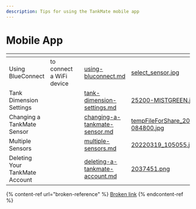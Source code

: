 ```yaml
---
description: Tips for using the TankMate mobile app
---
```


# Mobile App

<table data-view="cards"><thead><tr><th></th><th></th><th></th><th data-hidden data-card-target data-type="content-ref"></th><th data-hidden data-card-cover data-type="files"></th></tr></thead><tbody><tr><td>Using BlueConnect </td><td>to connect a WiFi device</td><td></td><td><a href="../../wi-fi-connectivity/using-bluconnect.md">using-bluconnect.md</a></td><td><a href="../../.gitbook/assets/select_sensor.jpg">select_sensor.jpg</a></td></tr><tr><td>Tank Dimension Settings</td><td></td><td></td><td><a href="tank-dimension-settings.md">tank-dimension-settings.md</a></td><td><a href="../../.gitbook/assets/25200-MISTGREEN.jpg">25200-MISTGREEN.jpg</a></td></tr><tr><td>Changing a TankMate Sensor</td><td></td><td></td><td><a href="changing-a-tankmate-sensor.md">changing-a-tankmate-sensor.md</a></td><td><a href="../../.gitbook/assets/tempFileForShare_20230120-084800.jpg">tempFileForShare_20230120-084800.jpg</a></td></tr><tr><td>Multiple Sensors</td><td></td><td></td><td><a href="multiple-sensors.md">multiple-sensors.md</a></td><td><a href="../../.gitbook/assets/20220319_105055.jpg">20220319_105055.jpg</a></td></tr><tr><td>Deleting Your TankMate Account</td><td></td><td></td><td><a href="deleting-a-tankmate-account.md">deleting-a-tankmate-account.md</a></td><td><a href="../../.gitbook/assets/2037451.png">2037451.png</a></td></tr></tbody></table>

{% content-ref url="broken-reference" %}
[Broken link](broken-reference)
{% endcontent-ref %}

